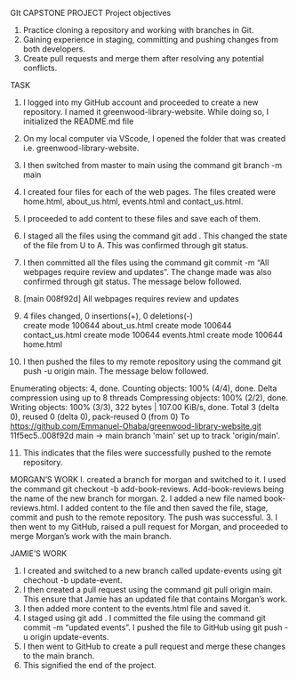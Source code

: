 GIt CAPSTONE PROJECT 
Project objectives 
1. Practice cloning a repository and working with branches in Git. 
2. Gaining experience in staging, committing and pushing changes from both developers.
3. Create pull requests and merge them after resolving any potential conflicts.

TASK
1. I logged into my GitHub account and proceeded to create a new repository. I named it greenwood-library-website. While doing so, I initialized the README.md file
2. On my local computer via VScode, I opened the folder that was created i.e. greenwood-library-website.
3. I then switched from master to main using the command git branch -m main
4. I created four files for each of the web pages. The files created were home.html, about_us.html, events.html and contact_us.html.
5. I proceeded to add content to these files and save each of them.
6. I staged all the files using the command git add . This changed the state of the file from U to A. This was confirmed through git status.
7. I then committed all the files using the command git commit -m “All webpages require review and updates”. The change made was also confirmed through git status. The message below followed.
8. [main 008f92d] All webpages requires review and updates

 8. 4 files changed, 0 insertions(+), 0 deletions(-)      
 create mode 100644 about_us.html
 create mode 100644 contact_us.html
 create mode 100644 events.html
 create mode 100644 home.html

10. I then pushed the files to my remote repository using the command git push -u origin main. The message below followed.

Enumerating objects: 4, done.
Counting objects: 100% (4/4), done.
Delta compression using up to 8 threads
Compressing objects: 100% (2/2), done.
Writing objects: 100% (3/3), 322 bytes | 107.00 KiB/s, done.
Total 3 (delta 0), reused 0 (delta 0), pack-reused 0 (from 0)
To https://github.com/Emmanuel-Ohaba/greenwood-library-website.git
   11f5ec5..008f92d  main -> main
branch 'main' set up to track 'origin/main'.

11. This indicates that the files were successfully pushed to the remote repository.

MORGAN’S WORK
I.  created a branch for morgan and switched to it. I used the command git checkout -b add-book-reviews. Add-book-reviews being the name of the new branch for morgan.
2. I added a new file named book-reviews.html. I added content to the file and then saved the file, stage, commit and push to the remote repository. The push was successful.
3. I then went to my GitHub, raised a pull request for Morgan, and proceeded to merge Morgan’s work with the main branch.

JAMIE’S WORK
1. I created and switched to a new branch called update-events using git chechout -b update-event.
2. I then created a pull request using the command git pull origin main. This ensure that Jamie has an updated file that contains Morgan’s work.
3. I then added more content to the events.html file and saved it.
4. I staged using git add . I committed the file using the command git commit -m “updated events”. I pushed the file to GitHub using git push -u origin update-events.
5. I then went to GitHub to create a pull request and merge these changes to the main branch.
6. This signified the end of the project.